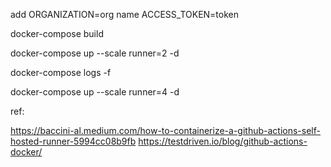 add 
ORGANIZATION=org name
ACCESS_TOKEN=token

 
 docker-compose build

 docker-compose up --scale runner=2 -d

 docker-compose logs -f


  docker-compose up --scale runner=4 -d


ref:

https://baccini-al.medium.com/how-to-containerize-a-github-actions-self-hosted-runner-5994cc08b9fb
https://testdriven.io/blog/github-actions-docker/
